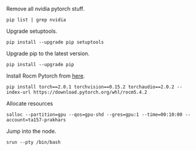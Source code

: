 Remove all nvidia pytorch stuff.

```
pip list | grep nvidia
```
Upgrade setuptools.

```
pip install --upgrade pip setuptools
```
Upgrade pip to the latest version.

```
pip install --upgrade pip
```

Install Rocm Pytorch from [here](https://pytorch.org/get-started/previous-versions/).

```
pip install torch==2.0.1 torchvision==0.15.2 torchaudio==2.0.2 --index-url https://download.pytorch.org/whl/rocm5.4.2
```

Allocate resources

```
salloc --partition=gpu --qos=gpu-shd --gres=gpu:1 --time=00:10:00 --account=ta157-prakhars
```


Jump into the node.

```
srun --pty /bin/bash
```
